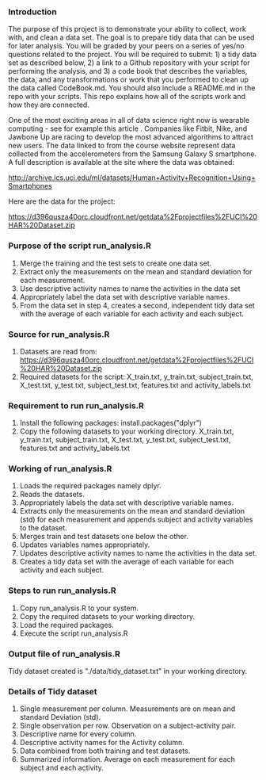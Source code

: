 ### Introduction

The purpose of this project is to demonstrate your ability to collect, work with, and clean a data set. The goal is to prepare tidy data that can be used for later analysis. You will be graded by your peers on a series of yes/no questions related to the project. You will be required to submit: 1) a tidy data set as described below, 2) a link to a Github repository with your script for performing the analysis, and 3) a code book that describes the variables, the data, and any transformations or work that you performed to clean up the data called CodeBook.md. You should also include a README.md in the repo with your scripts. This repo explains how all of the scripts work and how they are connected.

One of the most exciting areas in all of data science right now is wearable computing - see for example this article . Companies like Fitbit, Nike, and Jawbone Up are racing to develop the most advanced algorithms to attract new users. The data linked to from the course website represent data collected from the accelerometers from the Samsung Galaxy S smartphone. A full description is available at the site where the data was obtained:

http://archive.ics.uci.edu/ml/datasets/Human+Activity+Recognition+Using+Smartphones

Here are the data for the project:

https://d396qusza40orc.cloudfront.net/getdata%2Fprojectfiles%2FUCI%20HAR%20Dataset.zip

### Purpose of the script run_analysis.R

1. Merge the training and the test sets to create one data set.
2. Extract only the measurements on the mean and standard deviation for each measurement.
3. Use descriptive activity names to name the activities in the data set
4. Appropriately label the data set with descriptive variable names.
5. From the data set in step 4, creates a second, independent tidy data set with the average of     each variable for each activity and each subject.

### Source for run_analysis.R

1. Datasets are read from:
   https://d396qusza40orc.cloudfront.net/getdata%2Fprojectfiles%2FUCI%20HAR%20Dataset.zip
2. Required datasets for the script: 
   X_train.txt, y_train.txt, subject_train.txt, X_test.txt, y_test.txt, subject_test.txt,     features.txt and activity_labels.txt

### Requirement to run run_analysis.R

1. Install the following packages: 
   install.packages("dplyr")
2. Copy the following datasets to your working directory.
   X_train.txt, y_train.txt, subject_train.txt, X_test.txt, y_test.txt, subject_test.txt,
   features.txt and activity_labels.txt
   
### Working of run_analysis.R 

1. Loads the required packages namely dplyr. 
2. Reads the datasets.
3. Appropriately labels the data set with descriptive variable names.
4. Extracts only the measurements on the mean and standard deviation (std) for 
   each measurement and appends subject and activity variables to the dataset.
5. Merges train and test datasets one below the other.
6. Updates variables names appropriately.
7. Updates descriptive activity names to name the activities in the data set.
8. Creates a tidy data set with the average of each variable for each activity 
   and each subject.

### Steps to run run_analysis.R

1. Copy run_analysis.R to your system.
2. Copy the required datasets to your working directory.
3. Load the required packages.
4. Execute the script run_analysis.R

### Output file of run_analysis.R

Tidy dataset created is  "./data/tidy_dataset.txt" in your working directory.

### Details of Tidy dataset

1. Single measurement per column. Measurements are on mean and standard Deviation
   (std).
2. Single observation per row. Observation on a subject-activity pair. 
3. Descriptive name for every column. 
4. Descriptive activity names for the Activity column.
5. Data combined from both training and test datasets.
6. Summarized information. Average on each measurement for each subject and each activity.



